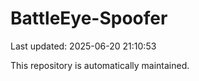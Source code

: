 # BattleEye-Spoofer

Last updated: 2025-06-20 21:10:53

This repository is automatically maintained.
